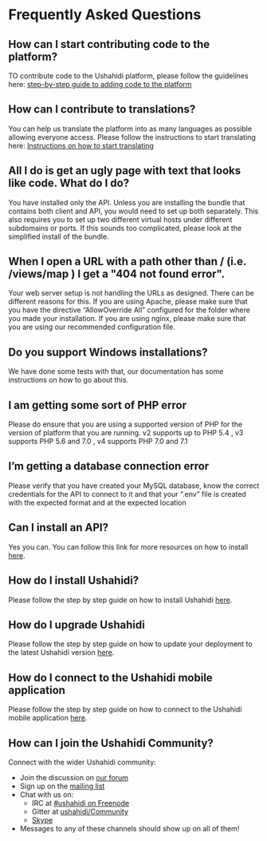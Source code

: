 # Frequently Asked Questions

## How can I start contributing code to the platform?

TO contribute code to the Ushahidi platform, please follow the guidelines here: [step-by-step guide to adding code to the platform](https://www.ushahidi.com/support/add-code-to-ushahidi)

## How can I contribute to translations?

You can help us translate the platform into as many languages as possible allowing everyone access. Please follow the instructions to start translating here: [Instructions on how to start translating](https://wiki.ushahidi.com/display/WIKI/Localization+and+Translation+-+How+to)

## All I do is get an ugly page with text that looks like code. What do I do?

You have installed only the API. Unless you are installing the bundle that contains both client and API, you would need to set up both separately. This also requires you to set up two different virtual hosts under different subdomains or ports. If this sounds too complicated, please look at the simplified install of the bundle.

## When I open a URL with a path other than / \(i.e. /views/map \) I get a "404 not found error". 

Your web server setup is not handling the URLs as designed. There can be different reasons for this. If you are using Apache, please make sure that you have the directive “AllowOverride All” configured for the folder where you made your installation. If you are using nginx, please make sure that you are using our recommended configuration file.

## Do you support Windows installations?

We have done some tests with that, our documentation has some instructions on how to go about this.

## I am getting some sort of PHP error

Please do ensure that you are using a supported version of PHP for the version of platform that you are running. v2 supports up to PHP 5.4 , v3 supports PHP 5.6 and 7.0 , v4 supports PHP 7.0 and 7.1    


## I’m getting a database connection error

 Please verify that you have created your MySQL database, know the correct credentials for the API to connect to it and that your “.env” file is created with the expected format and at the expected location  


## Can I install an API?

Yes you can. You can follow this link for more resources on how to install [here](https://ushahidi.gitbook.io/platform-developer-documentation/~/edit/drafts/-LU01pd_YH9N3j-BhwFw/tech-stack-overview/api-documentation).

## How do I install Ushahidi?

Please follow the step by step guide on how to install Ushahidi [here](https://www.ushahidi.com/support/install-ushahidi).

## How do I upgrade Ushahidi 

Please follow the step by step guide on how to update your deployment to the latest Ushahidi version [here](https://www.ushahidi.com/support/upgrading-ushahidi).

## How do I connect to the Ushahidi mobile application

Please follow the step by step guide on how to connect to the Ushahidi mobile application [here](https://www.ushahidi.com/support/connecting-to-ushahidi-mobile-app).

## How  can I join the Ushahidi Community?

Connect with the wider Ushahidi community:

* Join the discussion on [our forum](http://forums.ushahidi.com/)
* Sign up on the [mailing list](http://list.ushahidi.com/)
* Chat with us on:
  * IRC at [\#ushahidi on Freenode](http://irc//irc.freenode.net/#ushahidi)
  * Gitter at [ushahidi/Community](https://gitter.im/ushahidi/community)
  * [Skype](https://join.skype.com/S9t68IVKzwo8)
* Messages to any of these channels should show up on all of them!

